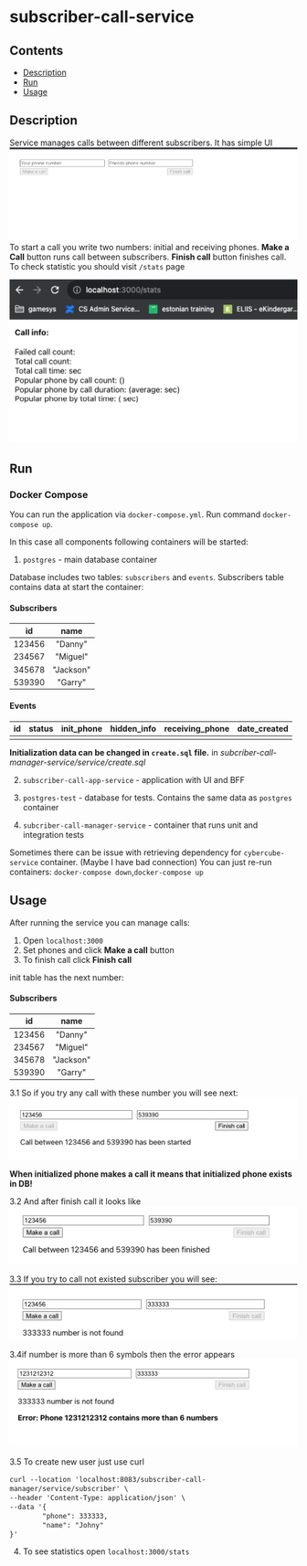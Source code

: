 # subscriber-call-service

## Contents

* [Description](#description)
* [Run](#run)
* [Usage](#usage)

## Description

Service manages calls between different subscribers. It has simple UI
![./images/img.png](./images/img.png)
To start a call you write two numbers: initial and receiving phones.
**Make a Call** button runs call between subscribers.
**Finish call** button finishes call.
To check statistic you should visit `/stats` page

![img_1.png](./images/img_1.png)



## Run
### Docker Compose
You can run the application via `docker-compose.yml`.
Run command `docker-compose up`.

In this case all components following containers will be started:

1. `postgres` - main  database container

Database includes two tables: `subscribers` and `events`.
Subscribers table contains data at start the container:

#### Subscribers

|     id      | name |
|:-----------:|:----:|
|   123456    | "Danny" |
|   234567    | "Miguel"  |
|   345678    | "Jackson"  |
|  539390     | "Garry"  |

#### Events

| id | status | init_phone | hidden_info | receiving_phone |     date_created     |
|:--:|:------:|:----------:|:-----------:|:---------------:|:--------------------:|
|    |   |            |             |                 |  |



**Initialization data can be changed in `create.sql` file.** in _subcriber-call-manager-service/service/create.sql_


2. `subscriber-call-app-service` - application with UI and BFF

3. `postgres-test` - database for tests. Contains the same data as `postgres` container

4. `subcriber-call-manager-service` - container that runs unit and integration tests


Sometimes there can be issue with retrieving dependency for `cybercube-service` container. (Maybe I have bad connection)
You can just re-run containers: `docker-compose down`,`docker-compose up`



## Usage

After running the service you can manage calls:

1. Open `localhost:3000`
2. Set phones and click **Make a call** button
3. To finish call click  **Finish call**

init table has the next number:
#### Subscribers

|     id      | name |
|:-----------:|:----:|
|   123456    | "Danny" |
|   234567    | "Miguel"  |
|   345678    | "Jackson"  |
|  539390     | "Garry"  |

3.1 So if you try any call with these number you will see next:
![img_2.png](./images/img_2.png)

**When initialized phone makes a call it means that initialized phone exists in DB!**

3.2 And after finish call it looks like
![img_3.png](./images/img_3.png)

3.3 If you try to call not existed subscriber you will see: 
![img_4.png](./images/img_4.png)

3.4if number is more than 6 symbols then the error appears
![img_5.png](./images/img_5.png)

3.5 To create new user just use curl

```
curl --location 'localhost:8083/subscriber-call-manager/service/subscriber' \
--header 'Content-Type: application/json' \
--data '{
        "phone": 333333,
        "name": "Johny"
}'
```

4. To see statistics open `localhost:3000/stats`







 
